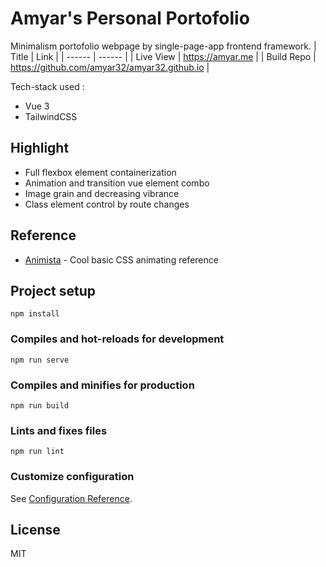 # Amyar's Personal Portofolio

Minimalism portofolio webpage by single-page-app frontend framework.
| Title | Link |
| ------ | ------ |
| Live View | https://amyar.me |
| Build Repo | https://github.com/amyar32/amyar32.github.io |

Tech-stack used :

- Vue 3
- TailwindCSS

## Highlight

- Full flexbox element containerization
- Animation and transition vue element combo
- Image grain and decreasing vibrance
- Class element control by route changes

## Reference

- [Animista](https://animista.net/) - Cool basic CSS animating reference


## Project setup
```
npm install
```

### Compiles and hot-reloads for development
```
npm run serve
```

### Compiles and minifies for production
```
npm run build
```

### Lints and fixes files
```
npm run lint
```

### Customize configuration
See [Configuration Reference](https://cli.vuejs.org/config/).

## License

MIT

